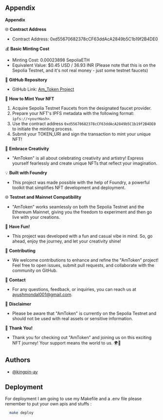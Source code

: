 
## Appendix

**Appendix**

🌐 **Contract Address**
- Contract Address: 0xd55670682378cCF63ddAcA2849b5C1b19f2B4DE0

💰 **Basic Minting Cost**
- Minting Cost: 0.00023898 SepoliaETH
- Equivalent Value: $0.45 USD / 36.93 INR (Please note that this is on the Sepolia Testnet, and it's not real money - just some testnet faucets)

🔗 **GitHub Repository**
- GitHub Link: [Am_Token Project](https://github.com/kingpin-ay/Am_Token.git)

🚀 **How to Mint Your NFT**
1. Acquire Sepolia Testnet Faucets from the designated faucet provider.
2. Prepare your NFT's IPFS metadata with the following format: `ipfs://<yourHash>`.
3. Use the contract address `0xd55670682378cCF63ddAcA2849b5C1b19f2B4DE0` to initiate the minting process.
4. Submit your TOKEN_URI and sign the transaction to mint your unique NFT!

🎨 **Embrace Creativity**
- "AmToken" is all about celebrating creativity and artistry! Express yourself fearlessly and create unique NFTs that reflect your imagination.

💡 **Built with Foundry**
- This project was made possible with the help of Foundry, a powerful toolkit that simplifies NFT development and deployment.

🌐 **Testnet and Mainnet Compatibility**
- "AmToken" works seamlessly on both the Sepolia Testnet and the Ethereum Mainnet, giving you the freedom to experiment and then go live with your creations.

🎉 **Have Fun!**
- This project was developed with a fun and casual vibe in mind. So, go ahead, enjoy the journey, and let your creativity shine!

📝 **Contributing**
- We welcome contributions to enhance and refine the "AmToken" project! Feel free to open issues, submit pull requests, and collaborate with the community on GitHub.

📧 **Contact**
- For any questions, feedback, or inquiries, you can reach us at [ayushmondal001@gmail.com](mailto:ayushmondal001@gmail.com).

📌 **Disclaimer**
- Please be aware that "AmToken" is currently on the Sepolia Testnet and should not be used with real assets or sensitive information.

🚀 **Thank You!**
- Thank you for checking out "AmToken" and joining us on this exciting NFT journey! Your support means the world to us. 🌍🎉



## Authors

- [@kingpin-ay](https://www.github.com/kingpin-ay)


## Deployment

For deployment I am going to use my Makefile and a .env file please remember to put your own apis and stuffs :

```bash
  make deploy
```

